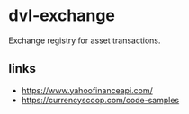 # dvl-exchange
Exchange registry for asset transactions.

## links
* https://www.yahoofinanceapi.com/
* https://currencyscoop.com/code-samples
